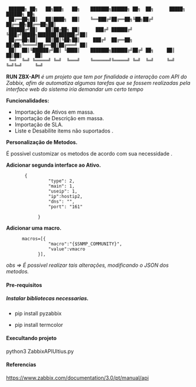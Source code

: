 
     ██████╗ ██╗   ██╗███╗   ██╗    ███████╗██████╗ ██╗  ██╗      █████╗ ██████╗ ██╗
	 ██╔══██╗██║   ██║████╗  ██║    ╚══███╔╝██╔══██╗╚██╗██╔╝     ██╔══██╗██╔══██╗██║
	 ██████╔╝██║   ██║██╔██╗ ██║      ███╔╝ ██████╔╝ ╚███╔╝█████╗███████║██████╔╝██║
	 ██╔══██╗██║   ██║██║╚██╗██║     ███╔╝  ██╔══██╗ ██╔██╗╚════╝██╔══██║██╔═══╝ ██║
	 ██║  ██║╚██████╔╝██║ ╚████║    ███████╗██████╔╝██╔╝ ██╗     ██║  ██║██║     ██║
	 ╚═╝  ╚═╝ ╚═════╝ ╚═╝  ╚═══╝    ╚══════╝╚═════╝ ╚═╝  ╚═╝     ╚═╝  ╚═╝╚═╝     ╚═╝


**RUN ZBX-API** *é um projeto que tem por finalidade a interação com API do Zabbix, afim de automatiza algumas tarefas que se fossem realizadas
pela interface web do sistema iria demandar um certo tempo*

**Funcionalidades:**

- Importação de Ativos em massa.
- Importação de Descrição em massa.
- Importação de SLA.
- Liste e Desabilite items não suportados .


**Personalização de Metodos.**

É possivel customizar os metodos de acordo com sua necessidade .

**Adicionar segunda interface ao Ativo.**

	       {
                    "type": 2,
                    "main": 1,
                    "useip": 1,
                    "ip":hostip2,
                    "dns": "",
                    "port": "161"

                }

**Adicionar uma macro.**

		  macros=[{
                    "macro":"{$SNMP_COMMUNITY}",
                    "value":vmacro
                }],


*obs => É possivel realizar tais alterações, modificando o JSON dos metodos.*

#### Pre-requisitos 

##### Instalar bibliotecas necessarias.

- pip install pyzabbix

- pip install termcolor


#### Execultando projeto

python3 ZabbixAPIUltius.py



#### Referencias

https://www.zabbix.com/documentation/3.0/pt/manual/api





